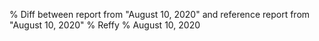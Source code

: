 % Diff between report from "August 10, 2020" and reference report from "August 10, 2020"
% Reffy
% August 10, 2020


